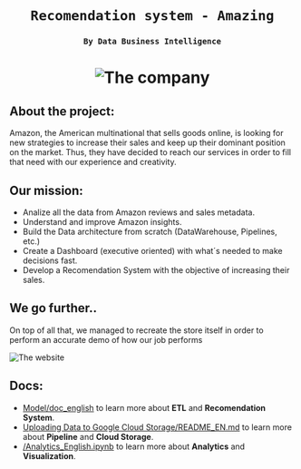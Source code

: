 # <h1 align="center"> **`Recomendation system - Amazing`** </h1>

### <h3 align="center"> **`By Data Business Intelligence`** </h3>

# <h1 align="center">![The company](https://i.imgur.com/TmQaBXD.png)</h1>

## About the project:

Amazon, the American multinational that sells goods online, is looking for new strategies to increase their sales and keep up their dominant position on the market. Thus, they have decided to reach our services in order to fill that need with our experience and creativity.

## Our mission:

- Analize all the data from Amazon reviews and sales metadata.
- Understand and improve Amazon insights.
- Build the Data architecture from scratch (DataWarehouse, Pipelines, etc.)
- Create a Dashboard (executive oriented) with what´s needed to make decisions fast.
- Develop a Recomendation System with the objective of increasing their sales.

## We go further..

 On top of all that, we managed to recreate the store itself in order to perform an accurate demo of how our job performs

![The website](https://i.imgur.com/N0UCTIe.png)

## Docs:

- [Model/doc_english](https://github.com/joacota2/PF-DATASCIENCE/blob/main/Modelo/doc_english.md) to learn more about **ETL** and **Recomendation System**.
- [Uploading Data to Google Cloud Storage/README_EN.md](https://github.com/joacota2/PF-DATASCIENCE/blob/main/Uploading%20Data%20to%20Google%20Cloud%20Storage/README_EN.md) to learn more about **Pipeline** and **Cloud Storage**.
- [/Analytics_English.ipynb](https://github.com/joacota2/PF-DATASCIENCE/blob/main/Analytics_English.ipynb) to learn more about **Analytics** and **Visualization**.
